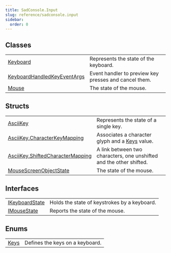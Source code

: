 ```yaml
---
title: SadConsole.Input
slug: reference/sadconsole.input
sidebar:
  order: 0
---
```

## Classes

| | |
| --- | --- |
| [Keyboard](../sadconsole.input.keyboard/) | Represents the state of the keyboard. |
| [KeyboardHandledKeyEventArgs](../sadconsole.input.keyboardhandledkeyeventargs/) | Event handler to preview key presses and cancel them. |
| [Mouse](../sadconsole.input.mouse/) | The state of the mouse. |
## Structs

| | |
| --- | --- |
| [AsciiKey](../sadconsole.input.asciikey/) | Represents the state of a single key. |
| [AsciiKey.CharacterKeyMapping](../sadconsole.input.asciikey.characterkeymapping/) | Associates a character glyph and a [Keys](../sadconsole.input.keys/) value. |
| [AsciiKey.ShiftedCharacterMapping](../sadconsole.input.asciikey.shiftedcharactermapping/) | A link between two characters, one unshifted and the other shifted. |
| [MouseScreenObjectState](../sadconsole.input.mousescreenobjectstate/) | The state of the mouse. |
## Interfaces

| | |
| --- | --- |
| [IKeyboardState](../sadconsole.input.ikeyboardstate/) | Holds the state of keystrokes by a keyboard. |
| [IMouseState](../sadconsole.input.imousestate/) | Reports the state of the mouse. |
## Enums

| | |
| --- | --- |
| [Keys](../sadconsole.input.keys/) | Defines the keys on a keyboard. |